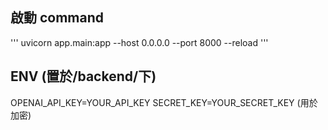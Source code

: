 ## 啟動 command
'''
uvicorn app.main:app --host 0.0.0.0 --port 8000 --reload
'''

## ENV (置於/backend/下)
OPENAI_API_KEY=YOUR_API_KEY
SECRET_KEY=YOUR_SECRET_KEY (用於加密)